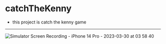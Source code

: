 # catchTheKenny
* this project is catch the kenny game
-------------------
![Simulator Screen Recording - iPhone 14 Pro - 2023-03-30 at 03 58 40](https://user-images.githubusercontent.com/110934008/228700887-05005e22-7d04-4ba5-85b5-5073a1ce147c.gif)

